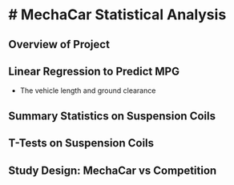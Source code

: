 # # MechaCar Statistical Analysis
## Overview of Project
## Linear Regression to Predict MPG

* The vehicle length and ground clearance 
## Summary Statistics on Suspension Coils
## T-Tests on Suspension Coils
## Study Design: MechaCar vs Competition
